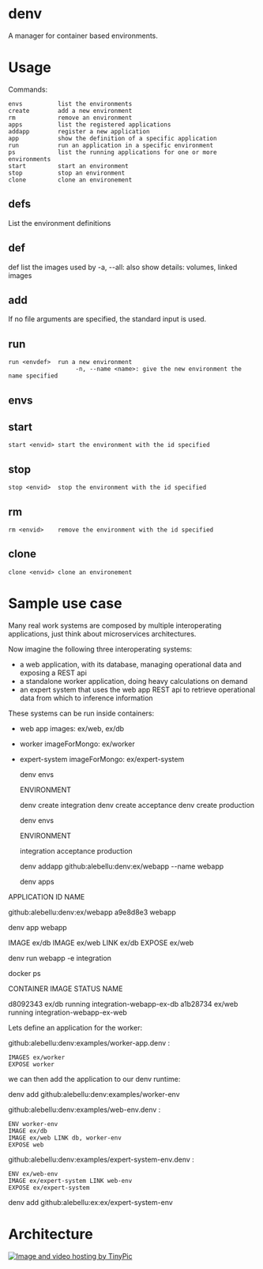denv
====

A manager for container based environments.

# Usage

Commands:

    envs          list the environments
    create        add a new environment
    rm            remove an environment
    apps          list the registered applications
    addapp        register a new application
    app           show the definition of a specific application
    run           run an application in a specific environment
    ps            list the running applications for one or more environments
    start         start an environment
    stop          stop an environment
    clone         clone an environement

## defs

List the environment definitions

## def

def <envdef>  list the images used by <envdef>
                       -a, --all: also show details: volumes, linked images

## add

If no file arguments are specified, the standard input is used.

## run

    run <envdef>  run a new environment
                       -n, --name <name>: give the new environment the name specified

## envs

## start

    start <envid> start the environment with the id specified

## stop

    stop <envid>  stop the environment with the id specified

## rm

    rm <envid>    remove the environment with the id specified

## clone

    clone <envid> clone an environement


# Sample use case

Many real work systems are composed by multiple interoperating applications,
just think about microservices architectures.

Now imagine the following three interoperating systems:
- a web application, with its database, managing operational data and exposing a REST api
- a standalone worker application, doing heavy calculations on demand
- an expert system that uses the web app REST api to retrieve operational data from which to inference information

These systems can be run inside containers:
- web app images: ex/web, ex/db
- worker imageForMongo: ex/worker
- expert-system imageForMongo: ex/expert-system

  denv envs

  ENVIRONMENT

  denv create integration
  denv create acceptance
  denv create production

  denv envs

  ENVIRONMENT

  integration
  acceptance
  production

  denv addapp github:alebellu:denv:ex/webapp --name webapp

  denv apps

APPLICATION						ID			NAME

github:alebellu:denv:ex/webapp		a9e8d8e3	webapp

  denv app webapp

IMAGE ex/db
IMAGE ex/web LINK ex/db
EXPOSE ex/web

  denv run webapp -e integration

  docker ps

  CONTAINER   IMAGE     STATUS      NAME

  d8092343    ex/db     running     integration-webapp-ex-db
  a1b28734    ex/web    running     integration-webapp-ex-web







Lets define an application for the worker:

github:alebellu:denv:examples/worker-app.denv :

	IMAGES ex/worker
	EXPOSE worker

we can then add the application to our denv runtime:

denv add github:alebellu:denv:examples/worker-env

github:alebellu:denv:examples/web-env.denv :

	ENV worker-env
	IMAGE ex/db
	IMAGE ex/web LINK db, worker-env
	EXPOSE web

github:alebellu:denv:examples/expert-system-env.denv :

	ENV ex/web-env
	IMAGE ex/expert-system LINK web-env
	EXPOSE ex/expert-system

denv add github:alebellu:ex:ex/expert-system-env

# Architecture

<a href="http://tinypic.com?ref=35k8njp" target="_blank"><img src="http://i61.tinypic.com/35k8njp.jpg" border="0" alt="Image and video hosting by TinyPic"></a>

